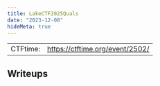 ```yaml
---
title: LakeCTF2025Quals 
date: "2023-12-08"
hideMeta: true
---
```


|          |                                  |
| -------- | -------------------------------- |
| CTFtime: | <https://ctftime.org/event/2502/> |

## Writeups
